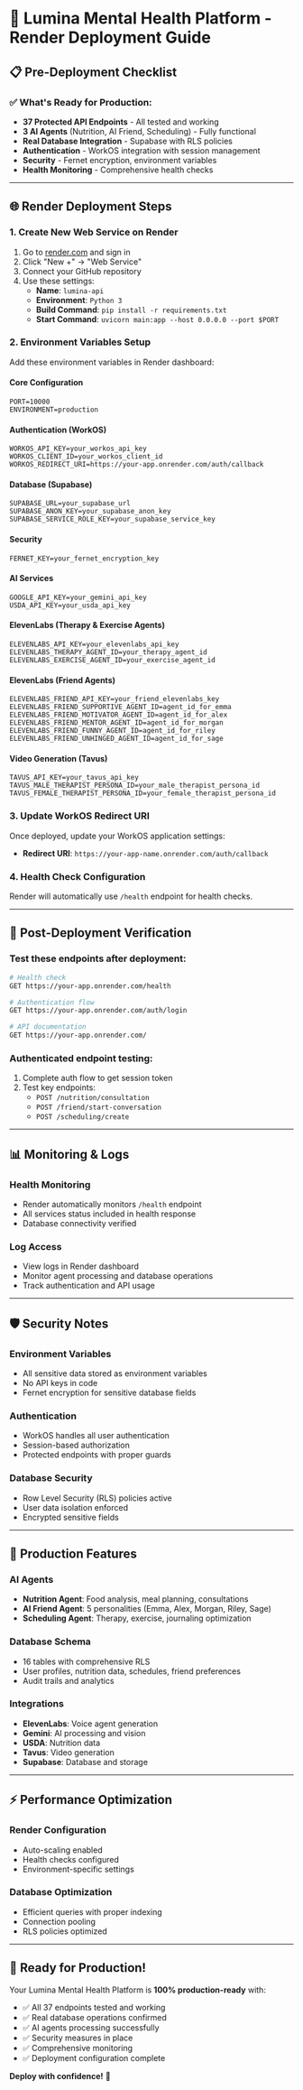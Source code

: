 # 🚀 Lumina Mental Health Platform - Render Deployment Guide

## 📋 Pre-Deployment Checklist

### ✅ **What's Ready for Production:**
- **37 Protected API Endpoints** - All tested and working
- **3 AI Agents** (Nutrition, AI Friend, Scheduling) - Fully functional
- **Real Database Integration** - Supabase with RLS policies
- **Authentication** - WorkOS integration with session management
- **Security** - Fernet encryption, environment variables
- **Health Monitoring** - Comprehensive health checks

---

## 🌐 **Render Deployment Steps**

### 1. **Create New Web Service on Render**
1. Go to [render.com](https://render.com) and sign in
2. Click "New +" → "Web Service"
3. Connect your GitHub repository
4. Use these settings:
   - **Name**: `lumina-api`
   - **Environment**: `Python 3`
   - **Build Command**: `pip install -r requirements.txt`
   - **Start Command**: `uvicorn main:app --host 0.0.0.0 --port $PORT`

### 2. **Environment Variables Setup**
Add these environment variables in Render dashboard:

#### **Core Configuration**
```
PORT=10000
ENVIRONMENT=production
```

#### **Authentication (WorkOS)**
```
WORKOS_API_KEY=your_workos_api_key
WORKOS_CLIENT_ID=your_workos_client_id
WORKOS_REDIRECT_URI=https://your-app.onrender.com/auth/callback
```

#### **Database (Supabase)**
```
SUPABASE_URL=your_supabase_url
SUPABASE_ANON_KEY=your_supabase_anon_key
SUPABASE_SERVICE_ROLE_KEY=your_supabase_service_key
```

#### **Security**
```
FERNET_KEY=your_fernet_encryption_key
```

#### **AI Services**
```
GOOGLE_API_KEY=your_gemini_api_key
USDA_API_KEY=your_usda_api_key
```

#### **ElevenLabs (Therapy & Exercise Agents)**
```
ELEVENLABS_API_KEY=your_elevenlabs_api_key
ELEVENLABS_THERAPY_AGENT_ID=your_therapy_agent_id
ELEVENLABS_EXERCISE_AGENT_ID=your_exercise_agent_id
```

#### **ElevenLabs (Friend Agents)**
```
ELEVENLABS_FRIEND_API_KEY=your_friend_elevenlabs_key
ELEVENLABS_FRIEND_SUPPORTIVE_AGENT_ID=agent_id_for_emma
ELEVENLABS_FRIEND_MOTIVATOR_AGENT_ID=agent_id_for_alex
ELEVENLABS_FRIEND_MENTOR_AGENT_ID=agent_id_for_morgan
ELEVENLABS_FRIEND_FUNNY_AGENT_ID=agent_id_for_riley
ELEVENLABS_FRIEND_UNHINGED_AGENT_ID=agent_id_for_sage
```

#### **Video Generation (Tavus)**
```
TAVUS_API_KEY=your_tavus_api_key
TAVUS_MALE_THERAPIST_PERSONA_ID=your_male_therapist_persona_id
TAVUS_FEMALE_THERAPIST_PERSONA_ID=your_female_therapist_persona_id
```

### 3. **Update WorkOS Redirect URI**
Once deployed, update your WorkOS application settings:
- **Redirect URI**: `https://your-app-name.onrender.com/auth/callback`

### 4. **Health Check Configuration**
Render will automatically use `/health` endpoint for health checks.

---

## 🔧 **Post-Deployment Verification**

### Test these endpoints after deployment:
```bash
# Health check
GET https://your-app.onrender.com/health

# Authentication flow
GET https://your-app.onrender.com/auth/login

# API documentation
GET https://your-app.onrender.com/
```

### Authenticated endpoint testing:
1. Complete auth flow to get session token
2. Test key endpoints:
   - `POST /nutrition/consultation`
   - `POST /friend/start-conversation`
   - `POST /scheduling/create`

---

## 📊 **Monitoring & Logs**

### **Health Monitoring**
- Render automatically monitors `/health` endpoint
- All services status included in health response
- Database connectivity verified

### **Log Access**
- View logs in Render dashboard
- Monitor agent processing and database operations
- Track authentication and API usage

---

## 🛡️ **Security Notes**

### **Environment Variables**
- All sensitive data stored as environment variables
- No API keys in code
- Fernet encryption for sensitive database fields

### **Authentication**
- WorkOS handles all user authentication
- Session-based authorization
- Protected endpoints with proper guards

### **Database Security**
- Row Level Security (RLS) policies active
- User data isolation enforced
- Encrypted sensitive fields

---

## 🚀 **Production Features**

### **AI Agents**
- **Nutrition Agent**: Food analysis, meal planning, consultations
- **AI Friend Agent**: 5 personalities (Emma, Alex, Morgan, Riley, Sage)
- **Scheduling Agent**: Therapy, exercise, journaling optimization

### **Database Schema**
- 16 tables with comprehensive RLS
- User profiles, nutrition data, schedules, friend preferences
- Audit trails and analytics

### **Integrations**
- **ElevenLabs**: Voice agent generation
- **Gemini**: AI processing and vision
- **USDA**: Nutrition data
- **Tavus**: Video generation
- **Supabase**: Database and storage

---

## ⚡ **Performance Optimization**

### **Render Configuration**
- Auto-scaling enabled
- Health checks configured
- Environment-specific settings

### **Database Optimization**
- Efficient queries with proper indexing
- Connection pooling
- RLS policies optimized

---

## 🎯 **Ready for Production!**

Your Lumina Mental Health Platform is **100% production-ready** with:
- ✅ All 37 endpoints tested and working
- ✅ Real database operations confirmed
- ✅ AI agents processing successfully
- ✅ Security measures in place
- ✅ Comprehensive monitoring
- ✅ Deployment configuration complete

**Deploy with confidence!** 🚀 